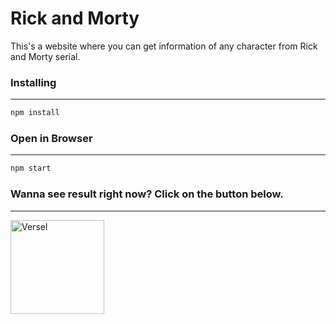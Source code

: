 # Rick and Morty

This's a website where you can get information of any character from Rick and Morty serial.

### Installing
---
```sh
npm install
```

### Open in Browser
---
```sh
npm start
```

### Wanna see result right now? Click on the button below.
---

<a href="https://rickandmorty-chi-snowy.vercel.app/" style="width: 150px;">
  <img src="https://img.shields.io/badge/Versel-black?style=for-the-badge&logo=Versel&logoColor=white" alt="Versel" style="width: 150px;"/>
</a>
